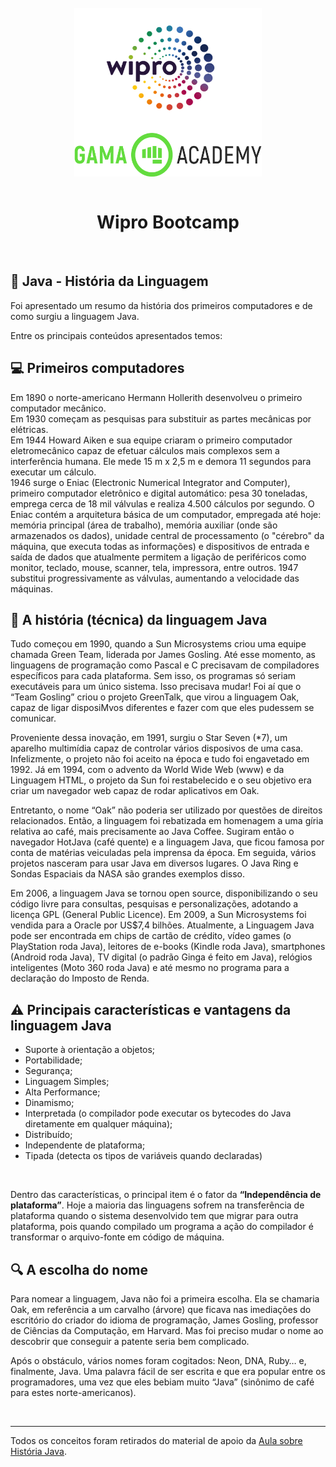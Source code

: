 <div style="display: inline_block" align="center">
  <br>
  <img align="center" alt="Logo Wipro" title="Wipro" height="200"  width="300" src="../../.github/wipro_logo.png">
  <img align="center" alt="Logo Gama Academy" title="Gama Academy" height="70" width="300" src="../../.github/gama_academy_logo.png">
</div>

<br>

<h1 align="center"> Wipro Bootcamp </h1>

<br>

## 📝 Java - História da Linguagem

Foi apresentado um resumo da história dos primeiros computadores e de como surgiu a linguagem Java.

Entre os principais conteúdos apresentados temos:

## 💻 Primeiros computadores

Em 1890 o norte-americano Hermann Hollerith desenvolveu o primeiro computador mecânico.<br>
Em 1930 começam as pesquisas para substituir as partes mecânicas por elétricas.<br>
Em 1944 Howard Aiken e sua equipe criaram o primeiro computador eletromecânico capaz de efetuar
cálculos mais complexos sem a interferência humana. Ele mede 15 m x 2,5 m e demora 11 segundos para
executar um cálculo.<br>
1946 surge o Eniac (Electronic Numerical Integrator and Computer), primeiro computador eletrônico e
digital automático: pesa 30 toneladas, emprega cerca de 18 mil válvulas e realiza 4.500 cálculos por
segundo. O Eniac contém a arquitetura básica de um computador, empregada até hoje: memória principal
(área de trabalho), memória auxiliar (onde são armazenados os dados), unidade central de processamento
(o "cérebro" da máquina, que executa todas as informações) e dispositivos de entrada e saída de dados
que atualmente permitem a ligação de periféricos como monitor, teclado, mouse, scanner, tela, impressora,
entre outros.
1947 substitui progressivamente as válvulas, aumentando a velocidade das máquinas.

## 📜 A história (técnica) da linguagem Java

Tudo começou em 1990, quando a Sun Microsystems criou uma equipe chamada Green Team, liderada por James Gosling. Até esse momento, as linguagens de programação como Pascal e C precisavam de compiladores específicos para cada plataforma. Sem isso, os programas só seriam executáveis para um único
sistema. Isso precisava mudar! Foi aí que o “Team Gosling” criou o projeto GreenTalk, que virou a linguagem Oak, capaz de ligar disposiMvos diferentes e fazer com que eles pudessem se comunicar.

Proveniente dessa inovação, em 1991, surgiu o Star Seven (*7), um aparelho multimídia capaz de controlar vários disposivos de uma casa. Infelizmente, o projeto não foi aceito na época e tudo foi engavetado em 1992. Já em 1994, com o advento da World Wide Web (www) e da Linguagem HTML, o projeto da Sun foi restabelecido e o seu objetivo era criar um navegador web capaz de rodar aplicativos em Oak.

Entretanto, o nome “Oak” não poderia ser utilizado por questões de direitos relacionados. Então, a
linguagem foi rebatizada em homenagem a uma gíria relativa ao café, mais precisamente ao Java Coffee.
Sugiram então o navegador HotJava (café quente) e a linguagem Java, que ficou famosa por conta de
matérias veiculadas pela imprensa da época. Em seguida, vários projetos nasceram para usar Java em
diversos lugares. O Java Ring e Sondas Espaciais da NASA são grandes exemplos disso.

Em 2006, a linguagem Java se tornou open source, disponibilizando o seu código livre para consultas,
pesquisas e personalizações, adotando a licença GPL (General Public Licence). Em 2009, a Sun Microsystems
foi vendida para a Oracle por US$7,4 bilhões. Atualmente, a Linguagem Java pode ser encontrada em chips
de cartão de crédito, vídeo games (o PlayStation roda Java), leitores de e-books (Kindle roda Java),
smartphones (Android roda Java), TV digital (o padrão Ginga é feito em Java), relógios inteligentes (Moto
360 roda Java) e até mesmo no programa para a declaração do Imposto de Renda.

## ⚠️ Principais características e vantagens da linguagem Java

- Suporte à orientação a objetos;
- Portabilidade;
- Segurança;
- Linguagem Simples;
- Alta Performance;
- Dinamismo;
- Interpretada (o compilador pode executar os bytecodes do Java diretamente em qualquer máquina);
- Distribuído;
- Independente de plataforma;
- Tipada (detecta os tipos de variáveis quando declaradas)

<br>

Dentro das características, o principal item é o fator da **“Independência de plataforma”**. Hoje a
maioria das linguagens sofrem na transferência de plataforma quando o sistema desenvolvido tem
que migrar para outra plataforma, pois quando compilado um programa a ação do compilador é
transformar o arquivo-fonte em código de máquina.


## 🔍 A escolha do nome

Para nomear a linguagem, Java não foi a primeira escolha. Ela se chamaria Oak, em referência a um
carvalho (árvore) que ficava nas imediações do escritório do criador do idioma de programação, James
Gosling, professor de Ciências da Computação, em Harvard. Mas foi preciso mudar o nome ao descobrir
que conseguir a patente seria bem complicado.

Após o obstáculo, vários nomes foram cogitados: Neon, DNA, Ruby… e, finalmente, Java. Uma palavra fácil de ser escrita e que era popular entre os programadores, uma vez que eles bebiam muito “Java” (sinônimo de café para estes norte-americanos).



<br>

---

Todos os conceitos foram retirados do material de apoio da [Aula sobre História Java](../scrum/Java-Historia%20da%20linguagem.pdf).